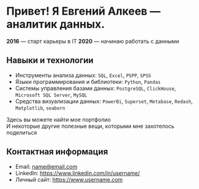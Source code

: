 # Привет! Я Евгений Алкеев — аналитик данных. 

**2016** — старт карьеры в IT
**2020** — начинаю работать с данными

## Навыки и технологии
- Инструменты анализа данных: ``SQL``, ``Excel``, ``PSPP``, ``SPSS``
- Языки программирования и библиотеки: ``Python``, ``Pandas``
- Системы управления базами данных: ``PostgreSQL``, ``ClickHouse``, ``Microsoft SQL Server``, ``MySQL``
- Средства визуализации данных: ``PowerBi``, ``Superset``, ``Metabase``, ``Redash``, ``Matplotlib``, ``seaborn``

Здесь вы можете найти мое портфолио<br>
И некоторые другие полезные вещи, которыми мне захотелось поделиться
<br>

## Контактная информация
- Email: name@email.com
- LinkedIn: https://www.linkedin.com/in/username/
- Личный сайт: https://www.username.com

